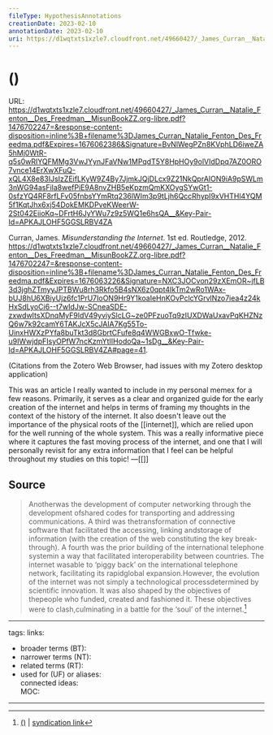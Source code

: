 ```yaml
---
fileType: HypothesisAnnotations
creationDate: 2023-02-10 
annotationDate: 2023-02-10
uri: https://d1wqtxts1xzle7.cloudfront.net/49660427/_James_Curran__Natalie_Fenton__Des_Freedman__MisunBookZZ.org-libre.pdf?1476702247=&response-content-disposition=inline%3B+filename%3DJames_Curran_Natalie_Fenton_Des_Freedma.pdf&Expires=1676062386&Signature=BvNlWegPZn8KVphLD6iweZA5hMj0WtR-q5s0wRIYQFMMg3VwJYynJFaVNw1MPqdT5Y8HpHOy9olVIdDpq7AZ0ORO7vnce14ErXwXFuQ-xQL4X8e83IJsIzZEifLKyW9Z4By7JjmkJQjDLcx9Z21NkQprAION9iA9pSWLm3nWG94asFila8wefPiE9A8nvZHB5eKpzmQmKXOygSYwGt1-0sfzYQ4RF8rfLFv05fnbsYYmRtq236lWIm3p9tLjh6QccRhypI9xVHTHl4YQM5f1KqtJhx6xj54DokEMKDPveKWeerW-2St042EiioKq~DFrtH6JyYWu7z9z5WQ1e6hsQA__&Key-Pair-Id=APKAJLOHF5GGSLRBV4ZA
---
```

# ()
URL: https://d1wqtxts1xzle7.cloudfront.net/49660427/_James_Curran__Natalie_Fenton__Des_Freedman__MisunBookZZ.org-libre.pdf?1476702247=&response-content-disposition=inline%3B+filename%3DJames_Curran_Natalie_Fenton_Des_Freedma.pdf&Expires=1676062386&Signature=BvNlWegPZn8KVphLD6iweZA5hMj0WtR-q5s0wRIYQFMMg3VwJYynJFaVNw1MPqdT5Y8HpHOy9olVIdDpq7AZ0ORO7vnce14ErXwXFuQ-xQL4X8e83IJsIzZEifLKyW9Z4By7JjmkJQjDLcx9Z21NkQprAION9iA9pSWLm3nWG94asFila8wefPiE9A8nvZHB5eKpzmQmKXOygSYwGt1-0sfzYQ4RF8rfLFv05fnbsYYmRtq236lWIm3p9tLjh6QccRhypI9xVHTHl4YQM5f1KqtJhx6xj54DokEMKDPveKWeerW-2St042EiioKq~DFrtH6JyYWu7z9z5WQ1e6hsQA__&Key-Pair-Id=APKAJLOHF5GGSLRBV4ZA

Curran, James. _Misunderstanding the Internet_. 1st ed. Routledge, 2012. https://d1wqtxts1xzle7.cloudfront.net/49660427/_James_Curran__Natalie_Fenton__Des_Freedman__MisunBookZZ.org-libre.pdf?1476702247=&response-content-disposition=inline%3B+filename%3DJames_Curran_Natalie_Fenton_Des_Freedma.pdf&Expires=1676063226&Signature=NXC3JOCvon29zXEmOR~jfLB3d3jghZTmyyJPTBWu8rh3Rkfo5B4sNX6z0qpt4IkTm2wRo1WAx-bUJ8hU6XBiyUjz6fc1PrU7IoON9Hr9Y1koaIeHnKOvPclcYGrvlNzo7iea4z24kHxSdLyoCi6--t7wIdJw-SCneaSDE-zxwdwItsXDnqMyF9ldV49yviySlcLG~ze0PFzuoTq9zIUXDWaUxavPqKHZNzQ6w7k92camY6TAKJcX5cJAIA7Kg55To-UinxHWXzPYfa8buTkt3d8GbrtCFufe8q4WWGBxwO-Tfwke-u9IWwjdpFIsyOPfW7ncKzmYtIIHodoQa~1sDg__&Key-Pair-Id=APKAJLOHF5GGSLRBV4ZA#page=41.

(Citations from the Zotero Web Browser, had issues with my Zotero desktop application)

This was an article I really wanted to include in my personal memex for a few reasons. Primarily, it serves as a clear and organized guide for the early creation of the internet and helps in terms of framing my thoughts in the context of the history of the internet. It also doesn't leave out the importance of the physical roots of the [[internet]], which are relied upon for the well running of the whole system. This was a really informative piece where it captures the fast moving process of the internet, and one that I will personally revisit for any extra information that I feel can be helpful throughout my studies on this topic!
&mdash;[[]]

## Source 
> Anotherwas the development of computer networking through the development ofshared codes for transporting and addressing communications. A third was thetransformation of connective software that facilitated the accessing, linking andstorage of information (with the creation of the web constituting the key break-through). A fourth was the prior building of the international telephone systemin a way that facilitated interoperability between countries. The internet wasable to ‘piggy back’ on the international telephone network, facilitating its rapidglobal expansion.However, the evolution of the internet was not simply a technological processdetermined by scientific innovation. It was also shaped by the objectives of thepeople who funded, created and fashioned it. These objectives were to clash,culminating in a battle for the ‘soul’ of the internet.[^1]

[^1]: [()](https://d1wqtxts1xzle7.cloudfront.net/49660427/_James_Curran__Natalie_Fenton__Des_Freedman__MisunBookZZ.org-libre.pdf?1476702247=&response-content-disposition=inline%3B+filename%3DJames_Curran_Natalie_Fenton_Des_Freedma.pdf&Expires=1676062386&Signature=BvNlWegPZn8KVphLD6iweZA5hMj0WtR-q5s0wRIYQFMMg3VwJYynJFaVNw1MPqdT5Y8HpHOy9olVIdDpq7AZ0ORO7vnce14ErXwXFuQ-xQL4X8e83IJsIzZEifLKyW9Z4By7JjmkJQjDLcx9Z21NkQprAION9iA9pSWLm3nWG94asFila8wefPiE9A8nvZHB5eKpzmQmKXOygSYwGt1-0sfzYQ4RF8rfLFv05fnbsYYmRtq236lWIm3p9tLjh6QccRhypI9xVHTHl4YQM5f1KqtJhx6xj54DokEMKDPveKWeerW-2St042EiioKq~DFrtH6JyYWu7z9z5WQ1e6hsQA__&Key-Pair-Id=APKAJLOHF5GGSLRBV4ZA) | [syndication link](Atomic%20Note%201.md) 

---
tags: 
links:  
- broader terms (BT):  
- narrower terms (NT):  
- related terms (RT):  
- used for (UF) or aliases:  
connected ideas:  
MOC:  

---
